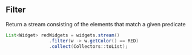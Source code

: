 ## Filter

Return a stream consisting of the elements that match a given predicate

```java
List<Widget> redWidgets = widgets.stream()
                .filter(w -> w.getColor() == RED)
                .collect(Collectors::toList);
```
